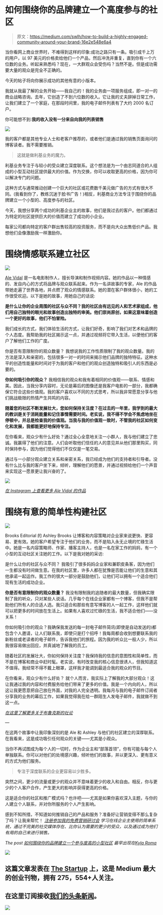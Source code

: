 # 如何围绕你的品牌建立一个高度参与的社区

> 原文：<https://medium.com/swlh/how-to-build-a-highly-engaged-community-around-your-brand-16e2e548e6a4>

当你看网上商业世界时，不难得到这样的印象:成功之路只有一条。吸引成千上万的用户，以 97 美元的价格卖给他们一个产品，然后冲洗并重复，直到你有一个六位数的业务。听起来熟悉吗？现在，一大群观众会受伤吗？当然不是。但是成功需要大量的观众是完全不正确的。

今天的帖子将向你展示成功的其他有意的小版本。

我就从我最了解的业务开始——我自己的！我的业务由一项服务组成，即一对一的商业战略咨询。去年，它创造了不到六位数的收入。它让我的丈夫辞掉日常工作，让我们建立了一个家庭，在那段时间里，我的电子邮件列表有了大约 2000 名订户。

你可能想不到:**我的收入没有一分来自向我的列表销售**

![](img/442ff671fa1da0ca63a176d66dcae62a.png)

我的客户都是其他专业人士和老客户推荐的，或者他们是通过我的销售页面询问的博客读者。我不需要推销。

> 这就是做利基业务的魔力。

利基业务专注于与较小的受众建立深度联系。这个想法是为一个由志同道合的人组成的小型互动社区提供最大的价值。作为交换，你可以收取更高的价格，因为你可以解决专门的问题。

这种方式与通常推动创建一个巨大的社区或花费数千美元做广告的方式有很大不同。(我看到你了，教练沉迷于脸书广告！)相反，利基商业方法专注于围绕你的品牌建立一个小型的、高度参与的社区。

今天，我想分享两个成功的利基企业主的故事，他们是我过去的客户。他们都通过为特定的社区提供巨大的价值而建立了成功的小企业。

每家公司都向特定的客户群出售较高的投资服务，而不是向大众出售低价产品。我想他们会像激励我一样激励你。

# 围绕情感联系建立社区

![](img/63d75ec46fcd8c37e6db0280604c72cf.png)

[Ale Vidal](http://www.ale-vidal.com/) 是一名电影制作人，擅长导演和制作视频内容。她的作品以一种情感的、发自内心的方式将品牌与观众联系起来。作为一名讲故事的专家，Ale 的作品带她走遍了世界各地，并点燃了观众的情感联系。她的潜在客户群体很小，她的工作很受欢迎。以下是她的故事，用她自己的话说:

**是什么让你的企业周围的社区与众不同？我的社区由有远见的人和艺术家组成，他们用自己独特的眼光和故事创造出独特的审美。他们崇尚原创，如果这意味着创造一个更好的故事，他们不怕冒险。**

我们成长的方式，我们体验生活的方式，让我们好奇，影响了我们对艺术和品牌的个人态度。我帮助我的社区揭示这一点，并通过视频将它带入生活，以便他们的客户了解他们工作的广度。

你是否有意限制你的观众数量？
我想说我的工作性质限制了我的观众数量。我的方法是深入和亲密的，包括很多一对一的时间来揭示他们品牌的独特特征。这种水平的创造性能量和时间对于为我的客户和他们的观众创造独特和吸引人的东西是必要的。

**你如何吸引你的观众？**
我相信我的观众和我有着相同的价值观——联系、情感和美。因此，当我分享内容时，无论是幕后的图像还是我客户电影的一部分，我都确保它符合这些价值观。我的客户喜欢以不同的方式思考，所以我非常愿意分享与他们挑战极限的热情产生共鸣的内容。

**随着您的社区不断发展壮大，您如何保持关注度？在过去的一年里，我学到的最大的教训是关于消耗能量和记住事情需要时间。老实说，我不得不学会不焦虑地坐在停顿中，并总是检查我的价值观。当我与我的价值观一致时，不管我的社区如何变化和发展，我都能更好地保持专注。**

在你看来，观众少有什么好处？通过全心全意地关注一小群人，我与他们建立了忠诚。我赢得了他们的注意。人们会听取他们信任的人的意见并从他们那里购买，同时保持参与，因为他们觉得他们不仅仅是一笔交易。

通过与一小部分观众建立关系和亲密关系，我已经成为他们的支持者和引导者。没有什么比与我的客户坐下来，倾听，理解他们的愿景，并通过视频给他们一个声音来实现这一愿景更让我兴奋的了。

![](img/cc973b9d2270ea830efc289f87966ed7.png)

[*在 Instagram 上查看更多 Ale Vidal 的作品*](https://www.instagram.com/alevidal/)

# 围绕有意的简单性构建社区

![](img/f2b61d5f8ad414bdd3f1096cb44cb3ae.png)

Brooks Editorial 的 Ashley Brooks 让博客和内容策略对企业家来说更快、更容易、更有效。她的客户希望专注于他们的业务，而不是陷入永无止境的忙碌生活中。她是一名内容策略师、作家、播客主持人，也是一名在家工作的妈妈，有一个小型的互动社区关注她的工作。以下是我对她的采访:

是什么让你的社区与众不同？
我吸引了很多妈妈企业家和兼职皮条客，因为他们一生都没有时间做生意。在我的社区里，许多人都在犹豫是否能让他们的生意和其他承诺一起运作。我工作的很大一部分是鼓励他们，让他们可以拥有一个适合他们现有生活的成功企业。

**你是否有意限制你的观众数量？**
我没有限制我的追随者的最大数量，但我确实限制了我的听众，只对某些人说话。几乎每个在线企业家都有一个博客，但我不是帮助他们所有人的合适人选。我只适合和那些有意写博客的人一起工作，这样他们就可以把更多的时间放在生活上。如果有人喜欢过忙碌的生活，我不适合他们——没关系！

你如何吸引你的观众？我确保我发送的每一封电子邮件简讯(即使是自动发送的)都包含个人邀请，让人们联系我，即使只是打个招呼！我每周都会收到想要联系我的新粉丝或老读者的电子邮件，告诉我他们的旅程。因为我的听众比一般人少，所以我很容易做出回应，并真诚地了解我的员工。

随着社区的发展壮大，你如何保持关注度？我保持我的信息的意图性和简单性，而不是在博客和商业中赶时髦。老实说，有时改变我的核心信息很诱人，但我知道这不值得。我经常不得不戴上眼罩，这样我才能调到最适合我的观众的节目。

在你看来，观众少有什么好处？
就个人而言，我实际上了解我的大部分观众！这让我通过我的内容和付费服务给他们带来了更多的价值。我是一个内向的人，所以这让我更愿意把自己放在外面，对我的人完全透明。我每月与我的电子邮件订阅者分享我的业务的幕后工作，如果我觉得我在给一群陌生人发电子邮件，我就做不到这一点。

[*在这里了解更多关于布鲁克斯的社论*](https://www.brookseditorial.com/work-with-me)

—

在这两个故事中让我印象深刻的是 Ale 和 Ashley 与他们的社区建立的深厚联系。在我看来，这是成功吸引任何观众的关键——尤其是小观众。

当你不再试图成为每个人的一切时，作为企业主和“部落首领”，你有可能与每个人单独联系。你可以对他们的处境感兴趣，倾听他们的故事，并以更深入、更有意义的方式为他们服务。

> 专注于深度联系的企业更容易以少胜多。

突然之间，更少的流量或更少的观众并不意味着更少的收入和自由。相反，你与更少的个人客户合作，产生更大的影响并获得更高的价格。

这是适合你的社区和推广模式吗？也许吧——尤其是如果你喜欢深入主题，与你的人建立个人联系，并对你所服务的个人产生影响。

感到不知所措，不知道如何推销自己的产品和服务？准备好让营销变得不那么复杂了吗？让我来帮忙！ [*注册参加我的免费营销研讨会*](https://www.kylaroma.com/a-workshop/register/) *学习在线企业主使用的简单系统，通过不完美的社交媒体存在、比你认为需要的更少的受众，以及通过成为他们有用的自己来进行销售。*

*The post* [*如何围绕你的品牌建立一个参与度高的小型社区*](http://www.kylaroma.com/build-a-highly-engaged-community/) *最早出现在*[*Kyla Roma*](http://www.kylaroma.com/)

![](img/731acf26f5d44fdc58d99a6388fe935d.png)

## 这篇文章发表在 [The Startup](https://medium.com/swlh) 上，这是 Medium 最大的创业刊物，拥有 275，554+人关注。

## 在这里订阅接收[我们的头条新闻](http://growthsupply.com/the-startup-newsletter/)。

![](img/731acf26f5d44fdc58d99a6388fe935d.png)